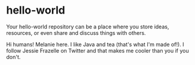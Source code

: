 # hello-world
Your hello-world repository can be a place where you store ideas, resources, or even share and discuss things with others.

Hi humans!
Melanie here. I like Java and tea (that's what I'm made of!).
I follow Jessie Frazelle on Twitter and that makes me cooler than you if you don't.
